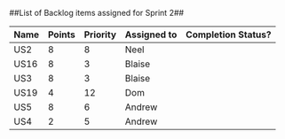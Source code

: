 ##List of Backlog items assigned for Sprint 2##

| Name  | Points | Priority  | Assigned to| Completion Status?|
| ------------- | ------------- | ------------- | ------------- | ------------- |
|US2|8|8|Neel||
|US16|8|3|Blaise||
|US3|8|3|Blaise||
|US19|4|12|Dom||
|US5|8|6|Andrew||
|US4|2|5|Andrew||
